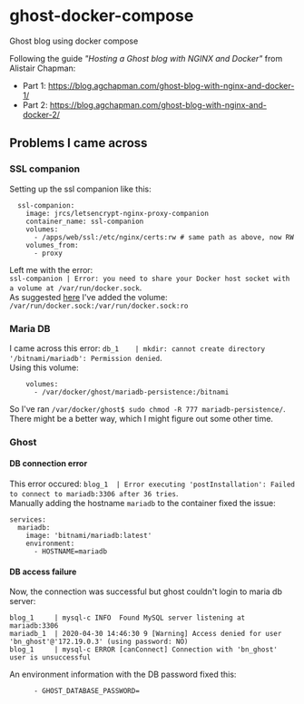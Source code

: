 # ghost-docker-compose
Ghost blog using docker compose

Following the guide _"Hosting a Ghost blog with NGINX and Docker"_ from Alistair Chapman:

* Part 1: https://blog.agchapman.com/ghost-blog-with-nginx-and-docker-1/
* Part 2: https://blog.agchapman.com/ghost-blog-with-nginx-and-docker-2/

## Problems I came across

### SSL companion

Setting up the ssl companion like this:

```
  ssl-companion:
    image: jrcs/letsencrypt-nginx-proxy-companion
    container_name: ssl-companion
    volumes:
      - /apps/web/ssl:/etc/nginx/certs:rw # same path as above, now RW
    volumes_from:
      - proxy
```

Left me with the error:\
`ssl-companion | Error: you need to share your Docker host socket with a volume at /var/run/docker.sock`.\
As suggested [here](https://github.com/nginx-proxy/docker-letsencrypt-nginx-proxy-companion/issues/87#issuecomment-235324412) I've added the volume:\
`/var/run/docker.sock:/var/run/docker.sock:ro`

### Maria DB

I came across this error: `db_1    | mkdir: cannot create directory '/bitnami/mariadb': Permission denied`.\
Using this volume:

```
    volumes:
      - /var/docker/ghost/mariadb-persistence:/bitnami
```

So I've ran `/var/docker/ghost$ sudo chmod -R 777 mariadb-persistence/`.\
There might be a better way, which I might figure out some other time.

### Ghost

#### DB connection error

This error occured: `blog_1  | Error executing 'postInstallation': Failed to connect to mariadb:3306 after 36 tries`.\
Manually adding the hostname `mariadb` to the container fixed the issue:
```
services:
  mariadb:
    image: 'bitnami/mariadb:latest'
    environment:
      - HOSTNAME=mariadb
```

#### DB access failure

Now, the connection was successful but ghost couldn't login to maria db server:
```
blog_1     | mysql-c INFO  Found MySQL server listening at mariadb:3306
mariadb_1  | 2020-04-30 14:46:30 9 [Warning] Access denied for user 'bn_ghost'@'172.19.0.3' (using password: NO)
blog_1     | mysql-c ERROR [canConnect] Connection with 'bn_ghost' user is unsuccessful
```

An environment information with the DB password fixed this:
```
      - GHOST_DATABASE_PASSWORD=
```
